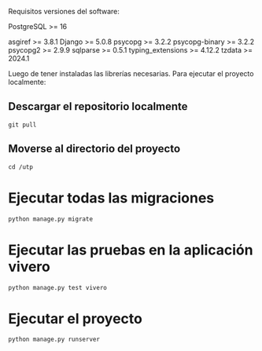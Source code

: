 Requisitos versiones del software:

PostgreSQL >= 16

asgiref >= 3.8.1
Django >= 5.0.8
psycopg >= 3.2.2
psycopg-binary >= 3.2.2
psycopg2 >= 2.9.9
sqlparse >= 0.5.1
typing_extensions >= 4.12.2
tzdata >= 2024.1

Luego de tener instaladas las librerías necesarias.
Para ejecutar el proyecto localmente:

## Descargar el repositorio localmente

`git pull `

## Moverse al directorio del proyecto

`cd /utp`

# Ejecutar todas las migraciones

`python manage.py migrate`

# Ejecutar las pruebas en la aplicación vivero

`python manage.py test vivero`

# Ejecutar el proyecto

`python manage.py runserver`
